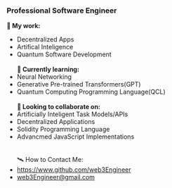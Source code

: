 ### Professional Software Engineer

**📖 My work:**
- Decentralized Apps
- Artifical Inteligence
- Quantum Software Development<br><br>
**🌱 Currently learning:**
- Neural Networking
- Generative Pre-trained Transformers(GPT)
- Quantum Computing Programming Language(QCL)<br><br>
**🌳 Looking to collaborate on:**
- Artificially Inteligent Task Models/APIs
- Decentralized Applications
- Solidity Programming Language
- Advancmed JavaScript Implementations<br><br><br>
🛰️ How to Contact Me:<br>
- https://www.github.com/web3Engineer
- web3Engineer@gmail.com<br><br><br>
